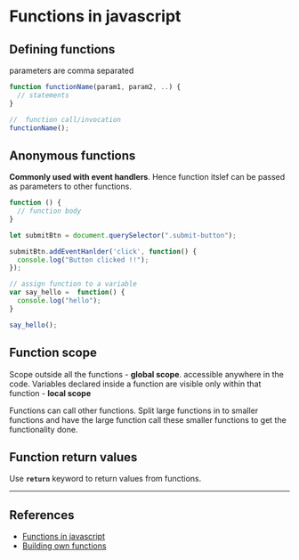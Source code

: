 # Functions in javascript

## Defining functions
parameters are comma separated
```Javascript
function functionName(param1, param2, ..) {
  // statements
}

//  function call/invocation
functionName();
```

## Anonymous functions
**Commonly used with event handlers**. Hence function itslef can be passed as parameters to other functions.
```Javascript
function () {
  // function body
}

let submitBtn = document.querySelector(".submit-button");

submitBtn.addEventHanlder('click', function() {
  console.log("Button clicked !!");
});

// assign function to a variable
var say_hello =  function() {
  console.log("hello");
}

say_hello();
```

## Function scope
Scope outside all the functions - **global scope**. accessible anywhere in the code. Variables declared inside a function are visible only within that function - **local scope**


Functions can call other functions. Split large functions in to smaller functions and have the large function call these smaller functions to get the functionality done.

## Function return values
Use **`return`** keyword to return values from functions.

---

## References
* [Functions in javascript](https://developer.mozilla.org/en-US/docs/Learn/JavaScript/Building_blocks/Functions)
* [Building own functions](https://developer.mozilla.org/en-US/docs/Learn/JavaScript/Building_blocks/Build_your_own_function)
